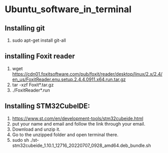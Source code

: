 # Ubuntu_software_in_terminal

## Installing git
1. sudo apt-get install git-all


## installing Foxit reader
1. wget https://cdn01.foxitsoftware.com/pub/foxit/reader/desktop/linux/2.x/2.4/en_us/FoxitReader.enu.setup.2.4.4.0911.x64.run.tar.gz
2. tar -xzf Foxit*.tar.gz
3. ./FoxitReader*.run

## Installing STM32CubeIDE:
1. https://www.st.com/en/development-tools/stm32cubeide.html
2. put your name and email and follow the link through your email.
3. Download and unzip it.
4. Go to the unzipped folder and open terminal there.
5. sudo sh ./st-stm32cubeide_1.10.1_12716_20220707_0928_amd64.deb_bundle.sh
